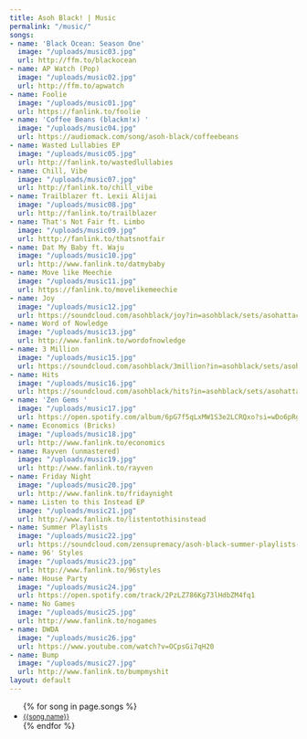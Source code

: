 ```yaml
---
title: Asoh Black! | Music
permalink: "/music/"
songs:
- name: 'Black Ocean: Season One'
  image: "/uploads/music03.jpg"
  url: http://ffm.to/blackocean
- name: AP Watch (Pop)
  image: "/uploads/music02.jpg"
  url: http://ffm.to/apwatch
- name: Foolie
  image: "/uploads/music01.jpg"
  url: https://fanlink.to/foolie 
- name: 'Coffee Beans (blackm!x) '
  image: "/uploads/music04.jpg"
  url: https://audiomack.com/song/asoh-black/coffeebeans
- name: Wasted Lullabies EP
  image: "/uploads/music05.jpg"
  url: http://fanlink.to/wastedlullabies
- name: Chill, Vibe
  image: "/uploads/music07.jpg"
  url: http://fanlink.to/chill_vibe 
- name: Trailblazer ft. Lexii Alijai
  image: "/uploads/music08.jpg"
  url: http://fanlink.to/trailblazer 
- name: That's Not Fair ft. Limbo
  image: "/uploads/music09.jpg"
  url: htttp://fanlink.to/thatsnotfair 
- name: Dat My Baby ft. Waju
  image: "/uploads/music10.jpg"
  url: http://www.fanlink.to/datmybaby
- name: Move like Meechie
  image: "/uploads/music11.jpg"
  url: https://fanlink.to/movelikemeechie
- name: Joy
  image: "/uploads/music12.jpg"
  url: https://soundcloud.com/asohblack/joy?in=asohblack/sets/asohattacks-volume-1
- name: Word of Nowledge
  image: "/uploads/music13.jpg"
  url: http://www.fanlink.to/wordofnowledge 
- name: 3 Million
  image: "/uploads/music15.jpg"
  url: https://soundcloud.com/asohblack/3million?in=asohblack/sets/asohattacks-volume-1
- name: Hits
  image: "/uploads/music16.jpg"
  url: https://soundcloud.com/asohblack/hits?in=asohblack/sets/asohattacks-volume-1
- name: 'Zen Gems '
  image: "/uploads/music17.jpg"
  url: https://open.spotify.com/album/6pG7f5qLxMW1S3e2LCRQxo?si=wDo6pRgaRa6c-ERwFOrWCg
- name: Economics (Bricks)
  image: "/uploads/music18.jpg"
  url: http://www.fanlink.to/economics 
- name: Rayven (unmastered)
  image: "/uploads/music19.jpg"
  url: http://www.fanlink.to/rayven
- name: Friday Night
  image: "/uploads/music20.jpg"
  url: http://www.fanlink.to/fridaynight 
- name: Listen to this Instead EP
  image: "/uploads/music21.jpg"
  url: http://www.fanlink.to/listentothisinstead 
- name: Summer Playlists
  image: "/uploads/music22.jpg"
  url: https://soundcloud.com/zensupremacy/asoh-black-summer-playlists-prod-by-swell
- name: 96' Styles
  image: "/uploads/music23.jpg"
  url: http://www.fanlink.to/96styles 
- name: House Party
  image: "/uploads/music24.jpg"
  url: https://open.spotify.com/track/2PzLZ786Kg73lHdbZM4fq1
- name: No Games
  image: "/uploads/music25.jpg"
  url: http://www.fanlink.to/nogames 
- name: DWDA
  image: "/uploads/music26.jpg"
  url: https://www.youtube.com/watch?v=OCpsGi7qH20
- name: Bump
  image: "/uploads/music27.jpg"
  url: http://www.fanlink.to/bumpmyshit
layout: default
---
```


<div class="container music">
  <section class="intro"></section>
  <ul class="songs">
    {% for song in page.songs %}
    <li>
      <a target= "_blank" href="{{ song.url }}">
        <div class="song" style='background-image: url("{{ song.image }}");'>
          <small class="song-title">{{song.name}}</small>
        </div>
      </a>
    </li>
    {% endfor %}
  </ul>

</div>